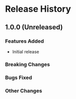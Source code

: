 # Release History

## 1.0.0 (Unreleased)

### Features Added

- Initial release

### Breaking Changes

### Bugs Fixed

### Other Changes

